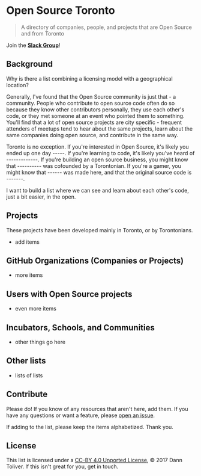 # Open Source Toronto

> A directory of companies, people, and projects that are Open Source and from Toronto

Join the [**Slack Group**](https://opensourcemtl.slack.com/shared_invite/MTcwNDcwMDk1NjgxLTE0OTI1NDk3NzktOTM0YzRhODExYQ)!

## Background

Why is there a list combining a licensing model with a geographical location?

Generally, I've found that the Open Source community is just that - a community. People who contribute to open source code often do so because they know other contributors personally, they use each other's code, or they met someone at an event who pointed them to something. You'll find that a lot of open source projects are city specific - frequent attenders of meetups tend to hear about the same projects, learn about the same companies doing open source, and contribute in the same way.

Toronto is no exception. If you're interested in Open Source, it's likely you ended up one day -----. If you're learning to code, it's likely you've heard of -------------. If you're building an open source business, you might know that ---------- was cofounded by a Torontonian. If you're a gamer, you might know that ------ was made here, and that the original source code is -------.

I want to build a list where we can see and learn about each other's code, just a bit easier, in the open.

## Projects

These projects have been developed mainly in Toronto, or by Torontonians.

- add items

## GitHub Organizations (Companies or Projects)

- more items

## Users with Open Source projects

- even more items

## Incubators, Schools, and Communities

- other things go here

## Other lists

- lists of lists

## Contribute

Please do! If you know of any resources that aren't here, add them. If you have any questions or want a feature, please [open an issue](https://github.com/opensourcecities/open-source-toronto/issues/new).

If adding to the list, please keep the items alphabetized. Thank you.

## License

This list is licensed under a [CC-BY 4.0 Unported License](https://creativecommons.org/licenses/by/4.0/), © 2017 Dann Toliver. If this isn't great for you, get in touch.
